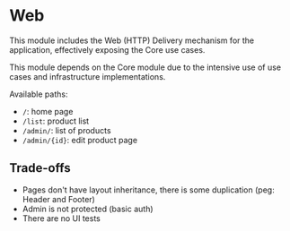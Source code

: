 # Web

This module includes the Web (HTTP) Delivery mechanism for the application, effectively exposing the Core use cases.

This module depends on the Core module due to the intensive use of use cases and infrastructure implementations.

Available paths:
- `/`: home page
- `/list`: product list
- `/admin/`: list of products
- `/admin/{id}`: edit product page

## Trade-offs

- Pages don't have layout inheritance, there is some duplication (peg: Header and Footer)
- Admin is not protected (basic auth)
- There are no UI tests
